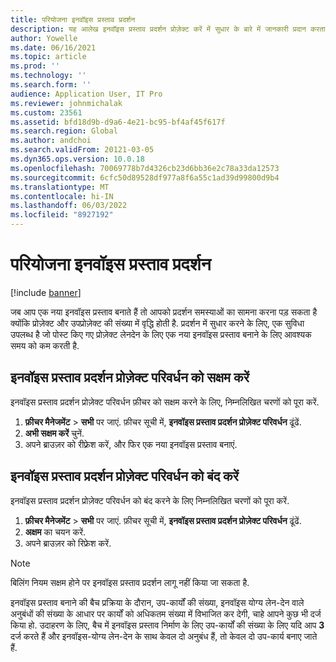 ```yaml
---
title: परियोजना इनवॉइस प्रस्ताव प्रदर्शन
description: यह आलेख इनवॉइस प्रस्ताव प्रदर्शन प्रोज़ेक्ट करें में सुधार के बारे में जानकारी प्रदान करता है.
author: Yowelle
ms.date: 06/16/2021
ms.topic: article
ms.prod: ''
ms.technology: ''
ms.search.form: ''
audience: Application User, IT Pro
ms.reviewer: johnmichalak
ms.custom: 23561
ms.assetid: bfd18d9b-d9a6-4e21-bc95-bf4af45f617f
ms.search.region: Global
ms.author: andchoi
ms.search.validFrom: 20121-03-05
ms.dyn365.ops.version: 10.0.18
ms.openlocfilehash: 70069778b7d4326cb23d6bb36e2c78a33da12573
ms.sourcegitcommit: 6cfc50d89528df977a8f6a55c1ad39d99800d9b4
ms.translationtype: MT
ms.contentlocale: hi-IN
ms.lasthandoff: 06/03/2022
ms.locfileid: "8927192"
---
```

# <a name="project-invoice-proposal-performance"></a>परियोजना इनवॉइस प्रस्ताव प्रदर्शन

[!include [banner](../includes/banner.md)]

जब आप एक नया इनवॉइस प्रस्ताव बनाते हैं तो आपको प्रदर्शन समस्याओं का सामना करना पड़ सकता है क्योंकि प्रोज़ेक्ट और उपप्रोज़ेक्ट की संख्या में वृद्धि होती है. प्रदर्शन में सुधार करने के लिए, एक सुविधा उपलब्ध है जो पोस्ट किए गए प्रोज़ेक्ट लेनदेन के लिए एक नया इनवॉइस प्रस्ताव बनाने के लिए आवश्यक समय को कम करती है.

## <a name="enable-project-invoice-proposal-performance-enhancement"></a>इनवॉइस प्रस्ताव प्रदर्शन प्रोज़ेक्ट परिवर्धन को सक्षम करें
इनवॉइस प्रस्ताव प्रदर्शन प्रोज़ेक्ट परिवर्धन फ़ीचर को सक्षम करने के लिए, निम्नलिखित चरणों को पूरा करें.

1.  **फ़ीचर मैनेजमेंट** > **सभी** पर जाएं. फ़ीचर सूची में, **इनवॉइस प्रस्ताव प्रदर्शन प्रोज़ेक्ट परिवर्धन** ढूंढें.
2.  **अभी सक्षम करें** चुनें.
3.  अपने ब्राउज़र को रीफ़्रेश करें, और फिर एक नया इनवॉइस प्रस्ताव बनाएं.

## <a name="turn-off-project-invoice-proposal-performance-enhancement"></a>इनवॉइस प्रस्ताव प्रदर्शन प्रोज़ेक्ट परिवर्धन को बंद करें
इनवॉइस प्रस्ताव प्रदर्शन प्रोज़ेक्ट परिवर्धन को बंद करने के लिए निम्नलिखित चरणों को पूरा करें.

1.  **फ़ीचर मैनेजमेंट** > **सभी** पर जाएं. फ़ीचर सूची में, **इनवॉइस प्रस्ताव प्रदर्शन प्रोज़ेक्ट परिवर्धन** ढूंढें.
2.  **अक्षम** का चयन करें.
3.  अपने ब्राउज़र को रिफ्रेश करें.

> [!NOTE]
> बिलिंग नियम सक्षम होने पर इनवॉइस प्रस्ताव प्रदर्शन लागू नहीं किया जा सकता है.
> 
> इनवॉइस प्रस्ताव बनाने की बैच प्रक्रिया के दौरान, उप-कार्यों की संख्या, इनवॉइस योग्य लेन-देन वाले अनुबंधों की संख्या के आधार पर कार्यों को अधिकतम संख्या में विभाजित कर देगी, चाहे आपने कुछ भी दर्ज किया हो. उदाहरण के लिए, बैच में इनवॉइस प्रस्ताव निर्माण के लिए उप-कार्यों की संख्या के लिए यदि आप **3** दर्ज करते हैं और इनवॉइस-योग्य लेन-देन के साथ केवल दो अनुबंध हैं, तो केवल दो उप-कार्य बनाए जाते हैं.
